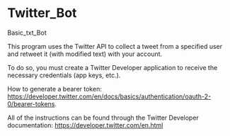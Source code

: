 # Twitter_Bot
Basic_txt_Bot

This program uses the Twitter API to collect a tweet from a specified user and retweet it (with modified text) with your account.

To do so, you must create a Twitter Developer application to receive the necessary credentials (app keys, etc.).

How to generate a bearer token: https://developer.twitter.com/en/docs/basics/authentication/oauth-2-0/bearer-tokens.

All of the instructions can be found through the Twitter Developer documentation: https://developer.twitter.com/en.html
